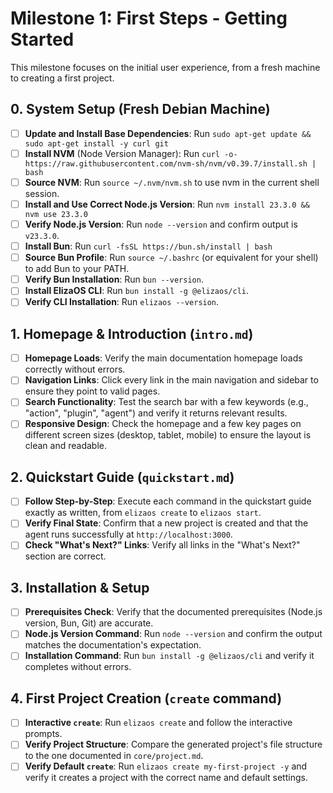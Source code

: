 # Milestone 1: First Steps - Getting Started

This milestone focuses on the initial user experience, from a fresh machine to creating a first project.

## 0. System Setup (Fresh Debian Machine)
- [ ] **Update and Install Base Dependencies**: Run `sudo apt-get update && sudo apt-get install -y curl git`
- [ ] **Install NVM** (Node Version Manager): Run `curl -o- https://raw.githubusercontent.com/nvm-sh/nvm/v0.39.7/install.sh | bash`
- [ ] **Source NVM**: Run `source ~/.nvm/nvm.sh` to use nvm in the current shell session.
- [ ] **Install and Use Correct Node.js Version**: Run `nvm install 23.3.0 && nvm use 23.3.0`
- [ ] **Verify Node.js Version**: Run `node --version` and confirm output is `v23.3.0`.
- [ ] **Install Bun**: Run `curl -fsSL https://bun.sh/install | bash`
- [ ] **Source Bun Profile**: Run `source ~/.bashrc` (or equivalent for your shell) to add Bun to your PATH.
- [ ] **Verify Bun Installation**: Run `bun --version`.
- [ ] **Install ElizaOS CLI**: Run `bun install -g @elizaos/cli`.
- [ ] **Verify CLI Installation**: Run `elizaos --version`.

## 1. Homepage & Introduction (`intro.md`)
- [ ] **Homepage Loads**: Verify the main documentation homepage loads correctly without errors.
- [ ] **Navigation Links**: Click every link in the main navigation and sidebar to ensure they point to valid pages.
- [ ] **Search Functionality**: Test the search bar with a few keywords (e.g., "action", "plugin", "agent") and verify it returns relevant results.
- [ ] **Responsive Design**: Check the homepage and a few key pages on different screen sizes (desktop, tablet, mobile) to ensure the layout is clean and readable.

## 2. Quickstart Guide (`quickstart.md`)
- [ ] **Follow Step-by-Step**: Execute each command in the quickstart guide exactly as written, from `elizaos create` to `elizaos start`.
- [ ] **Verify Final State**: Confirm that a new project is created and that the agent runs successfully at `http://localhost:3000`.
- [ ] **Check "What's Next?" Links**: Verify all links in the "What's Next?" section are correct.

## 3. Installation & Setup
- [ ] **Prerequisites Check**: Verify that the documented prerequisites (Node.js version, Bun, Git) are accurate.
- [ ] **Node.js Version Command**: Run `node --version` and confirm the output matches the documentation's expectation.
- [ ] **Installation Command**: Run `bun install -g @elizaos/cli` and verify it completes without errors.

## 4. First Project Creation (`create` command)
- [ ] **Interactive `create`**: Run `elizaos create` and follow the interactive prompts.
- [ ] **Verify Project Structure**: Compare the generated project's file structure to the one documented in `core/project.md`.
- [ ] **Verify Default `create`**: Run `elizaos create my-first-project -y` and verify it creates a project with the correct name and default settings. 